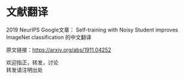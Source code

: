 # 文献翻译

2019 NeurIPS Google文章：
Self-training with Noisy Student improves ImageNet classification
的中文翻译

原文链接：https://arxiv.org/abs/1911.04252

欢迎指正，转发，讨论  
转发请注明出处
